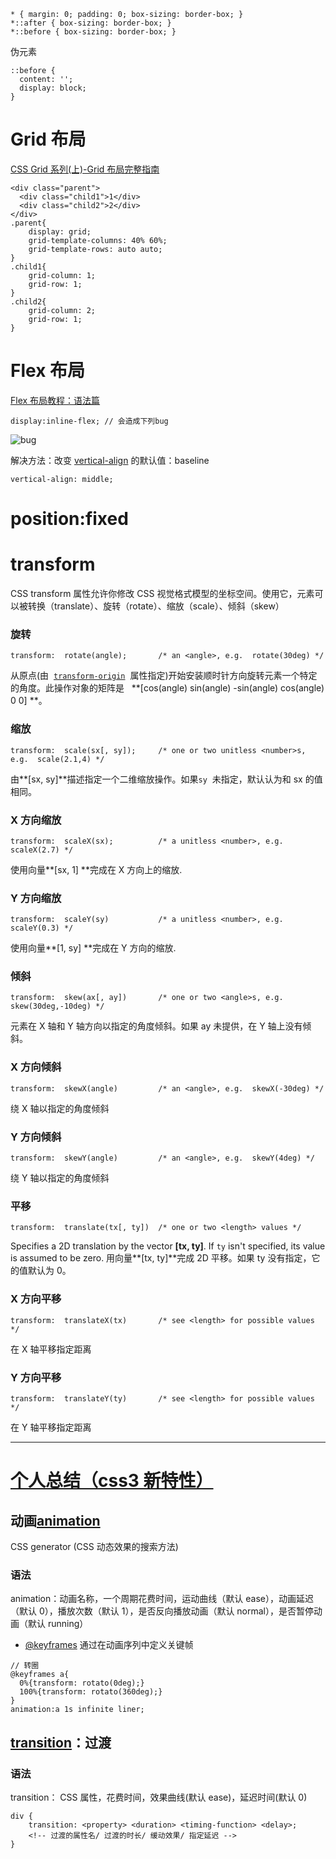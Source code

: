```
* { margin: 0; padding: 0; box-sizing: border-box; }
*::after { box-sizing: border-box; }
*::before { box-sizing: border-box; }
```

伪元素

```
::before {
  content: '';
  display: block;
}
```

# Grid 布局

[CSS Grid 系列(上)-Grid 布局完整指南](https://zhuanlan.zhihu.com/p/33030746)

```
<div class="parent">
  <div class="child1">1</div>
  <div class="child2">2</div>
</div>
.parent{
    display: grid;
    grid-template-columns: 40% 60%;
    grid-template-rows: auto auto;
}
.child1{
    grid-column: 1;
    grid-row: 1;
}
.child2{
    grid-column: 2;
    grid-row: 1;
}
```

# Flex 布局

[Flex 布局教程：语法篇](http://www.ruanyifeng.com/blog/2015/07/flex-grammar.html)

```
display:inline-flex; // 会造成下列bug
```

![bug](https://upload-images.jianshu.io/upload_images/7094266-e820277fef3949a1.png?imageMogr2/auto-orient/strip%7CimageView2/2/w/1240)

解决方法：改变 [vertical-align](https://developer.mozilla.org/zh-CN/docs/Web/CSS/vertical-align) 的默认值：baseline

```
vertical-align: middle;
```

# position:fixed

# transform

CSS transform 属性允许你修改 CSS 视觉格式模型的坐标空间。使用它，元素可以被转换（translate）、旋转（rotate）、缩放（scale）、倾斜（skew）

### 旋转

```
transform:  rotate(angle);       /* an <angle>, e.g.  rotate(30deg) */
```

从原点(由  [`transform-origin`](https://developer.mozilla.org/zh-CN/docs/Web/CSS/transform-origin "transform-origin CSS属性让你更改一个元素变形的原点。")  属性指定)开始安装顺时针方向旋转元素一个特定的角度。此操作对象的矩阵是   **[cos(angle) sin(angle) -sin(angle) cos(angle) 0 0] **。

### 缩放

```
transform:  scale(sx[, sy]);     /* one or two unitless <number>s, e.g.  scale(2.1,4) */
```

由**[sx, sy]**描述指定一个二维缩放操作。如果`sy`  未指定，默认认为和 sx 的值相同。

### X 方向缩放

```
transform:  scaleX(sx);          /* a unitless <number>, e.g.  scaleX(2.7) */
```

使用向量**[sx, 1] **完成在 X 方向上的缩放.

### Y 方向缩放

```
transform:  scaleY(sy)           /* a unitless <number>, e.g.  scaleY(0.3) */
```

使用向量**[1, sy] **完成在 Y 方向的缩放.

### 倾斜

```
transform:  skew(ax[, ay])       /* one or two <angle>s, e.g.  skew(30deg,-10deg) */
```

元素在 X 轴和 Y 轴方向以指定的角度倾斜。如果 ay 未提供，在 Y 轴上没有倾斜。

### X 方向倾斜

```
transform:  skewX(angle)         /* an <angle>, e.g.  skewX(-30deg) */
```

绕 X 轴以指定的角度倾斜

### Y 方向倾斜

```
transform:  skewY(angle)         /* an <angle>, e.g.  skewY(4deg) */
```

绕 Y 轴以指定的角度倾斜

### 平移

```
transform:  translate(tx[, ty])  /* one or two <length> values */
```

Specifies a 2D translation by the vector **[tx, ty]**. If `ty` isn't specified, its value is assumed to be zero.
用向量**[tx, ty]**完成 2D 平移。如果 ty 没有指定，它的值默认为 0。

### X 方向平移

```
transform:  translateX(tx)       /* see <length> for possible values */
```

在 X 轴平移指定距离

### Y 方向平移

```
transform:  translateY(ty)       /* see <length> for possible values */
```

在 Y 轴平移指定距离

---

# [个人总结（css3 新特性）](https://segmentfault.com/a/1190000010780991)

## 动画[animation](https://developer.mozilla.org/zh-CN/docs/Web/CSS/animation)

CSS generator (CSS 动态效果的搜索方法)

### 语法

animation：动画名称，一个周期花费时间，运动曲线（默认 ease），动画延迟（默认 0），播放次数（默认 1），是否反向播放动画（默认 normal），是否暂停动画（默认 running）

- [@keyframes](https://developer.mozilla.org/zh-CN/docs/Web/CSS/@keyframes) 通过在动画序列中定义关键帧

```
// 转圈
@keyframes a{
  0%{transform: rotato(0deg);}
  100%{transform: rotato(360deg);}
}
animation:a 1s infinite liner;
```

## [transition](https://developer.mozilla.org/zh-CN/docs/Web/CSS/CSS_Transitions/Using_CSS_transitions)：过渡

### 语法

transition： CSS 属性，花费时间，效果曲线(默认 ease)，延迟时间(默认 0)

```
div {
    transition: <property> <duration> <timing-function> <delay>;
    <!-- 过渡的属性名/ 过渡的时长/ 缓动效果/ 指定延迟 -->
}
```
